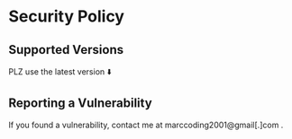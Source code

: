 # Security Policy

## Supported Versions

PLZ use the latest version ⬇️

## Reporting a Vulnerability

If you found a vulnerability, contact me at marccoding2001@gmail\[.\]com .
